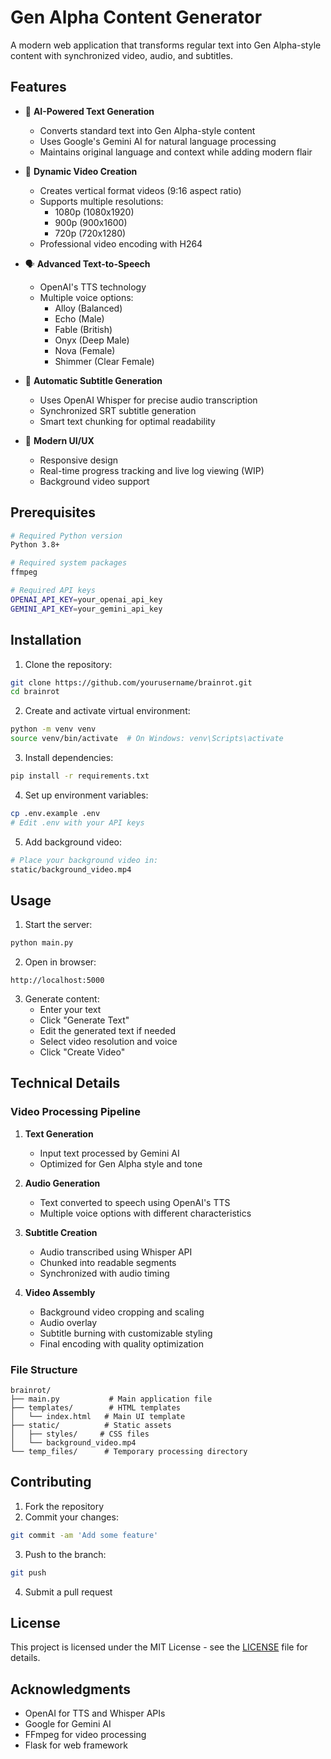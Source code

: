 # Gen Alpha Content Generator

A modern web application that transforms regular text into Gen Alpha-style content with synchronized video, audio, and subtitles.

## Features

- 🎯 **AI-Powered Text Generation**
  - Converts standard text into Gen Alpha-style content
  - Uses Google's Gemini AI for natural language processing
  - Maintains original language and context while adding modern flair

- 🎨 **Dynamic Video Creation**
  - Creates vertical format videos (9:16 aspect ratio)
  - Supports multiple resolutions:
    - 1080p (1080x1920)
    - 900p (900x1600)
    - 720p (720x1280)
  - Professional video encoding with H264

- 🗣️ **Advanced Text-to-Speech**
  - OpenAI's TTS technology
  - Multiple voice options:
    - Alloy (Balanced)
    - Echo (Male)
    - Fable (British)
    - Onyx (Deep Male)
    - Nova (Female)
    - Shimmer (Clear Female)

- 📝 **Automatic Subtitle Generation**
  - Uses OpenAI Whisper for precise audio transcription
  - Synchronized SRT subtitle generation
  - Smart text chunking for optimal readability

- 🎨 **Modern UI/UX**
  - Responsive design
  - Real-time progress tracking and live log viewing (WIP)
  - Background video support

## Prerequisites

```bash
# Required Python version
Python 3.8+

# Required system packages
ffmpeg

# Required API keys
OPENAI_API_KEY=your_openai_api_key
GEMINI_API_KEY=your_gemini_api_key
```

## Installation

1. Clone the repository:
```bash
git clone https://github.com/yourusername/brainrot.git
cd brainrot
```

2. Create and activate virtual environment:
```bash
python -m venv venv
source venv/bin/activate  # On Windows: venv\Scripts\activate
```

3. Install dependencies:
```bash
pip install -r requirements.txt
```

4. Set up environment variables:
```bash
cp .env.example .env
# Edit .env with your API keys
```

5. Add background video:
```bash
# Place your background video in:
static/background_video.mp4
```

## Usage

1. Start the server:
```bash
python main.py
```

2. Open in browser:
```
http://localhost:5000
```

3. Generate content:
   - Enter your text
   - Click "Generate Text"
   - Edit the generated text if needed
   - Select video resolution and voice
   - Click "Create Video"

## Technical Details

### Video Processing Pipeline

1. **Text Generation**
   - Input text processed by Gemini AI
   - Optimized for Gen Alpha style and tone

2. **Audio Generation**
   - Text converted to speech using OpenAI's TTS
   - Multiple voice options with different characteristics

3. **Subtitle Creation**
   - Audio transcribed using Whisper API
   - Chunked into readable segments
   - Synchronized with audio timing

4. **Video Assembly**
   - Background video cropping and scaling
   - Audio overlay
   - Subtitle burning with customizable styling
   - Final encoding with quality optimization

### File Structure

```
brainrot/
├── main.py           # Main application file
├── templates/        # HTML templates
│   └── index.html   # Main UI template
├── static/          # Static assets
│   ├── styles/     # CSS files
│   └── background_video.mp4
└── temp_files/      # Temporary processing directory
```

## Contributing

1. Fork the repository
2. Commit your changes:
```bash
git commit -am 'Add some feature'
```
3. Push to the branch:
```bash
git push
```
4. Submit a pull request

## License

This project is licensed under the MIT License - see the [LICENSE](LICENSE) file for details.

## Acknowledgments

- OpenAI for TTS and Whisper APIs
- Google for Gemini AI
- FFmpeg for video processing
- Flask for web framework
